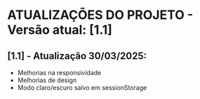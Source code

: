 # ATUALIZAÇÕES DO PROJETO - Versão atual: [1.1]

## [1.1] - Atualização 30/03/2025:
- Melhorias na responsividade
- Melhorias de design
- Modo claro/escuro salvo em sessionStorage
